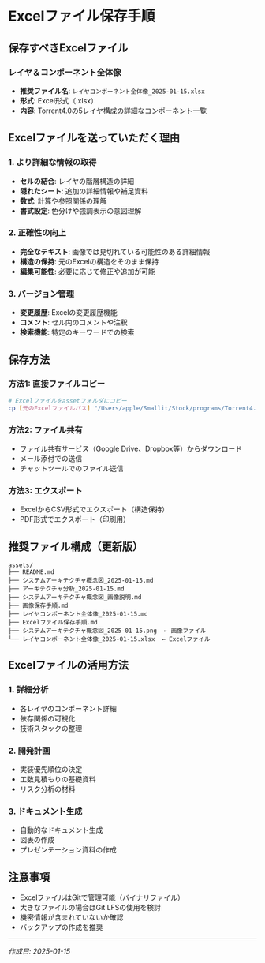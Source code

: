 # Excelファイル保存手順

## 保存すべきExcelファイル

### レイヤ＆コンポーネント全体像
- **推奨ファイル名**: `レイヤコンポーネント全体像_2025-01-15.xlsx`
- **形式**: Excel形式（.xlsx）
- **内容**: Torrent4.0の5レイヤ構成の詳細なコンポーネント一覧

## Excelファイルを送っていただく理由

### 1. より詳細な情報の取得
- **セルの結合**: レイヤの階層構造の詳細
- **隠れたシート**: 追加の詳細情報や補足資料
- **数式**: 計算や参照関係の理解
- **書式設定**: 色分けや強調表示の意図理解

### 2. 正確性の向上
- **完全なテキスト**: 画像では見切れている可能性のある詳細情報
- **構造の保持**: 元のExcelの構造をそのまま保持
- **編集可能性**: 必要に応じて修正や追加が可能

### 3. バージョン管理
- **変更履歴**: Excelの変更履歴機能
- **コメント**: セル内のコメントや注釈
- **検索機能**: 特定のキーワードでの検索

## 保存方法

### 方法1: 直接ファイルコピー
```bash
# Excelファイルをassetフォルダにコピー
cp [元のExcelファイルパス] "/Users/apple/Smallit/Stock/programs/Torrent4.0_Development/projects/Torrent4.0/documents/assets/レイヤコンポーネント全体像_2025-01-15.xlsx"
```

### 方法2: ファイル共有
- ファイル共有サービス（Google Drive、Dropbox等）からダウンロード
- メール添付での送信
- チャットツールでのファイル送信

### 方法3: エクスポート
- ExcelからCSV形式でエクスポート（構造保持）
- PDF形式でエクスポート（印刷用）

## 推奨ファイル構成（更新版）

```
assets/
├── README.md
├── システムアーキテクチャ概念図_2025-01-15.md
├── アーキテクチャ分析_2025-01-15.md
├── システムアーキテクチャ概念図_画像説明.md
├── 画像保存手順.md
├── レイヤコンポーネント全体像_2025-01-15.md
├── Excelファイル保存手順.md
├── システムアーキテクチャ概念図_2025-01-15.png  ← 画像ファイル
└── レイヤコンポーネント全体像_2025-01-15.xlsx  ← Excelファイル
```

## Excelファイルの活用方法

### 1. 詳細分析
- 各レイヤのコンポーネント詳細
- 依存関係の可視化
- 技術スタックの整理

### 2. 開発計画
- 実装優先順位の決定
- 工数見積もりの基礎資料
- リスク分析の材料

### 3. ドキュメント生成
- 自動的なドキュメント生成
- 図表の作成
- プレゼンテーション資料の作成

## 注意事項

- ExcelファイルはGitで管理可能（バイナリファイル）
- 大きなファイルの場合はGit LFSの使用を検討
- 機密情報が含まれていないか確認
- バックアップの作成を推奨

---
*作成日: 2025-01-15*
